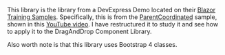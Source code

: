 ﻿This library is the library from a DevExpress Demo located on their [Blazor Training Samples](https://github.com/DevExpress/blazor-training-samples).  Specifically, this is from the [ParentCoordinated](https://github.com/DevExpress/blazor-training-samples/tree/master/WebAssembly/ComponentStructure/final/ParentCoordinated) sample, shown in this [YouTube video](https://youtu.be/u5SXWyxOP68).  I have restructured it to study it and see how to apply it to the DragAndDrop Component Library.

Also worth note is that this library uses Bootstrap 4 classes.